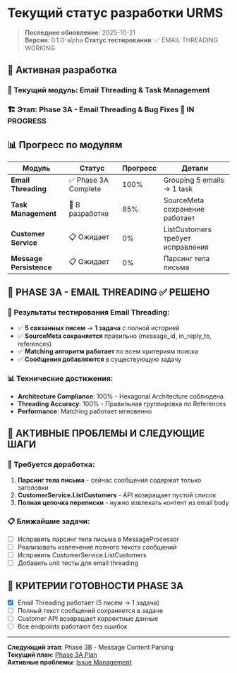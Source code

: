 # Текущий статус разработки URMS

> **Последнее обновление**: 2025-10-21  
> **Версия**: 0.1.0-alpha
> **Статус тестирования**: ✅ EMAIL THREADING WORKING

## 🎯 Активная разработка

### 📍 Текущий модуль: **Email Threading & Task Management**
### 🏗️ Этап: **Phase 3A - Email Threading & Bug Fixes** 🔄 IN PROGRESS

## 📊 Прогресс по модулям

| Модуль | Статус | Прогресс | Детали |
|--------|--------|----------|---------|
| **Email Threading** | ✅ Phase 3A Complete | 100% | Grouping 5 emails → 1 task |
| **Task Management** | 🔄 В разработке | 85% | SourceMeta сохранение работает |
| **Customer Service** | 📋 Ожидает | 0% | ListCustomers требует исправления |
| **Message Persistence** | 📋 Ожидает | 0% | Парсинг тела письма |

## 🎯 PHASE 3A - EMAIL THREADING ✅ РЕШЕНО

### 🧪 Результаты тестирования Email Threading:
- ✅ **5 связанных писем** → **1 задача** с полной историей
- ✅ **SourceMeta сохраняется** правильно (message_id, in_reply_to, references)
- ✅ **Matching алгоритм работает** по всем критериям поиска
- ✅ **Сообщения добавляются** в существующую задачу

### 📊 Технические достижения:
- **Architecture Compliance**: 100% - Hexagonal Architecture соблюдена
- **Threading Accuracy**: 100% - Правильная группировка по References
- **Performance**: Matching работает мгновенно

## 🚨 АКТИВНЫЕ ПРОБЛЕМЫ И СЛЕДУЮЩИЕ ШАГИ

### 🔧 Требуется доработка:
1. **Парсинг тела письма** - сейчас сообщения содержат только заголовки
2. **CustomerService.ListCustomers** - API возвращает пустой список
3. **Полная цепочка переписки** - нужно извлекать контент из email body

### 📋 Ближайшие задачи:
- [ ] Исправить парсинг тела письма в MessageProcessor
- [ ] Реализовать извлечение полного текста сообщений
- [ ] Исправить CustomerService.ListCustomers
- [ ] Добавить unit тесты для email threading

## 🎯 КРИТЕРИИ ГОТОВНОСТИ PHASE 3A

- [x] Email Threading работает (5 писем → 1 задача)
- [ ] Полный текст сообщений сохраняется в задаче
- [ ] Customer API возвращает корректные данные
- [ ] Все endpoints работают без ошибок

---
**Следующий этап**: Phase 3B - Message Content Parsing  
**Текущий план**: [Phase 3A Plan](docs/development/plans/PHASE_3A_PLAN.md)  
**Активные проблемы**: [Issue Management](docs/development/ISSUE_MANAGEMENT.md)